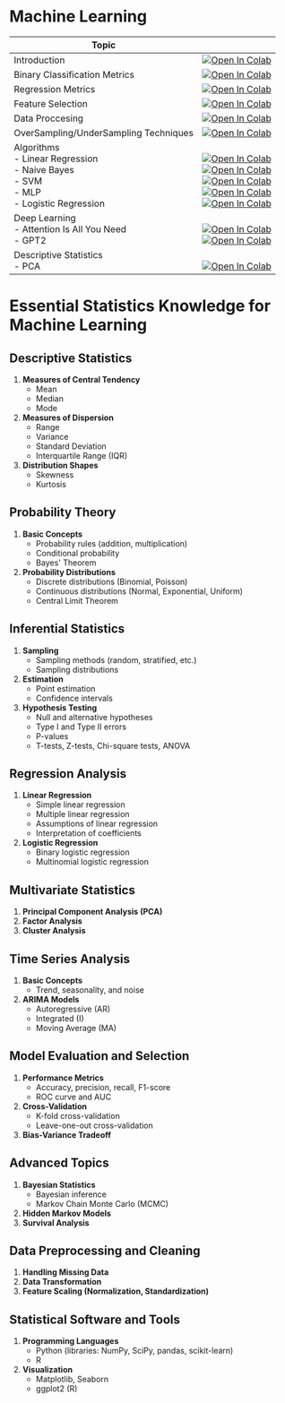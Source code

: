 # Machine Learning

| Topic    |  |
|----------|----------|
| Introduction    | [![Open In Colab](https://colab.research.google.com/assets/colab-badge.svg)](https://colab.research.google.com/drive/16PRcRACSZ5AX1t5nrf4T7pwnBIWgK8ZC)   |
| Binary Classification Metrics    | [![Open In Colab](https://colab.research.google.com/assets/colab-badge.svg)](https://colab.research.google.com/drive/1W26IIq5MJvuBGcNDCM7ESJrK7LCsBq3U#scrollTo=twCnJXCJin1I)   |
| Regression Metrics    | [![Open In Colab](https://colab.research.google.com/assets/colab-badge.svg)](https://colab.research.google.com/drive/1WKjXGtlvcmrC57ongV188Q4I5YgG8ur7)   |
| Feature Selection | [![Open In Colab](https://colab.research.google.com/assets/colab-badge.svg)](https://colab.research.google.com/drive/1Eo19OeyI2yUfo5QZVgqEsA5vLChaccbg)   |
|Data Proccesing| [![Open In Colab](https://colab.research.google.com/assets/colab-badge.svg)](https://colab.research.google.com/drive/1yFf1Fr0Eg4c9sNjDdmN6B036AWNOH5bw#scrollTo=s-hwqk4YLn-b)|
| OverSampling/UnderSampling Techniques | [![Open In Colab](https://colab.research.google.com/assets/colab-badge.svg)](https://colab.research.google.com/drive/1sWsuKetMHGGSKFgNhevKfXa0UqyVp7Sm#scrollTo=w4Q1QdYb4IAR)|
|Algorithms <br> - Linear Regression <br> - Naive Bayes <br> - SVM  <br> - MLP   <br> - Logistic Regression |<br> [![Open In Colab](https://colab.research.google.com/assets/colab-badge.svg)](https://colab.research.google.com/drive/1OurOAF0sJ7LQcLVNm-UK1ucqOpKPaTOL) <br>  [![Open In Colab](https://colab.research.google.com/assets/colab-badge.svg)](https://colab.research.google.com/drive/1XanQhHwJ1Ba0PWkJtH7HdJmncifJwKzl#scrollTo=pKWbqeOxfqUR) <br>  [![Open In Colab](https://colab.research.google.com/assets/colab-badge.svg)](https://colab.research.google.com/drive/1yjdAzXWIvchhAjVFQnGm8KJUpsdydKB1#scrollTo=_LaHSNxdSPpF) <br>  [![Open In Colab](https://colab.research.google.com/assets/colab-badge.svg)](https://colab.research.google.com/drive/15hRBCpb03_ylINtgwcR615ZvuUF92xx4#scrollTo=0KNnqYXkkU5d)<br>  [![Open In Colab](https://colab.research.google.com/assets/colab-badge.svg)](https://colab.research.google.com/drive/1yPGCUTkgNhaLrijBECem6lDoTp09iR5Q#scrollTo=16ure48L9Kz2)|
|Deep Learning<br> - Attention Is All You Need <br> - GPT2|<br> [![Open In Colab](https://colab.research.google.com/assets/colab-badge.svg)](https://colab.research.google.com/drive/1mZjsGRxi1Y7GKnN9XZQUanqSZBk6jaiX#scrollTo=KW2OJmIgmm5U)<br> [![Open In Colab](https://colab.research.google.com/assets/colab-badge.svg)](https://colab.research.google.com/drive/1-vop-2ISlC6TzyhskSnnwxyvnq6U4XLN#scrollTo=ELK0cCF56x6b)|
|Descriptive Statistics <br> - PCA| <br> [![Open In Colab](https://colab.research.google.com/assets/colab-badge.svg)](https://colab.research.google.com/drive/1BerKC7Lj9Zljgusnmno8-Wtcsu9SVVTW#scrollTo=Ps3Xz_911Xid)|



# Essential Statistics Knowledge for Machine Learning

## Descriptive Statistics
1. **Measures of Central Tendency**
   - Mean
   - Median
   - Mode
2. **Measures of Dispersion**
   - Range
   - Variance
   - Standard Deviation
   - Interquartile Range (IQR)
3. **Distribution Shapes**
   - Skewness
   - Kurtosis

## Probability Theory
1. **Basic Concepts**
   - Probability rules (addition, multiplication)
   - Conditional probability
   - Bayes' Theorem
2. **Probability Distributions**
   - Discrete distributions (Binomial, Poisson)
   - Continuous distributions (Normal, Exponential, Uniform)
   - Central Limit Theorem

## Inferential Statistics
1. **Sampling**
   - Sampling methods (random, stratified, etc.)
   - Sampling distributions
2. **Estimation**
   - Point estimation
   - Confidence intervals
3. **Hypothesis Testing**
   - Null and alternative hypotheses
   - Type I and Type II errors
   - P-values
   - T-tests, Z-tests, Chi-square tests, ANOVA

## Regression Analysis
1. **Linear Regression**
   - Simple linear regression
   - Multiple linear regression
   - Assumptions of linear regression
   - Interpretation of coefficients
2. **Logistic Regression**
   - Binary logistic regression
   - Multinomial logistic regression

## Multivariate Statistics
1. **Principal Component Analysis (PCA)**
2. **Factor Analysis**
3. **Cluster Analysis**

## Time Series Analysis
1. **Basic Concepts**
   - Trend, seasonality, and noise
2. **ARIMA Models**
   - Autoregressive (AR)
   - Integrated (I)
   - Moving Average (MA)

## Model Evaluation and Selection
1. **Performance Metrics**
   - Accuracy, precision, recall, F1-score
   - ROC curve and AUC
2. **Cross-Validation**
   - K-fold cross-validation
   - Leave-one-out cross-validation
3. **Bias-Variance Tradeoff**

## Advanced Topics
1. **Bayesian Statistics**
   - Bayesian inference
   - Markov Chain Monte Carlo (MCMC)
2. **Hidden Markov Models**
3. **Survival Analysis**

## Data Preprocessing and Cleaning
1. **Handling Missing Data**
2. **Data Transformation**
3. **Feature Scaling (Normalization, Standardization)**

## Statistical Software and Tools
1. **Programming Languages**
   - Python (libraries: NumPy, SciPy, pandas, scikit-learn)
   - R
2. **Visualization**
   - Matplotlib, Seaborn
   - ggplot2 (R)
